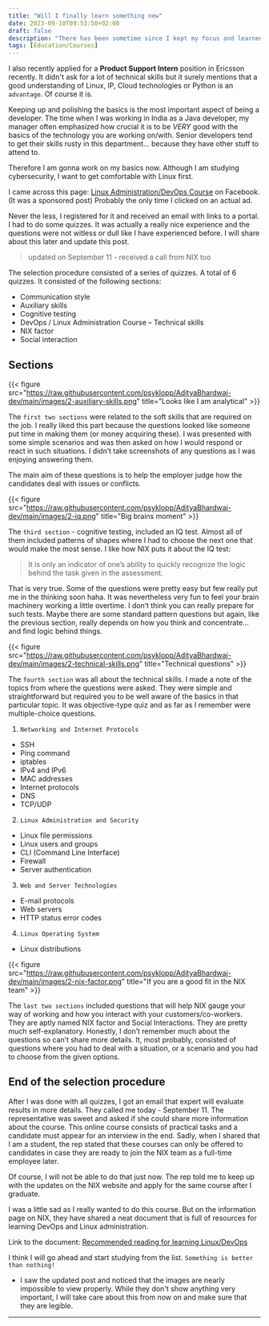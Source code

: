 ```yaml
---
title: "Will I finally learn something new"
date: 2023-09-10T09:53:50+02:00
draft: false
description: "There has been sometime since I kept my focus and learned a new technical skill. I was busy keeping up with the studies last semester and learning to mix on my DJ this month. I came across this Linux Administration/DevOps course, and registered for it. I had to complete some preliminary quizzes and will write about it"
tags: [Education/Courses]
---
```

I also recently applied for a **Product Support Intern** position in Ericsson recently. It didn't ask for a lot of technical skills but it surely mentions that a good understanding of Linux, IP, Cloud technologies or Python is an `advantage`. Of course it is.

Keeping up and polishing the basics is the most important aspect of being a developer. The time when I was working in India as a Java developer, my manager often emphasized how crucial it is to be *VERY* good with the basics of the technology you are working on/with. Senior developers tend to get their skills rusty in this department... because they have other stuff to attend to.

Therefore I am gonna work on my basics now. Although I am studying cybersecurity, I want to get comfortable with Linux first.

I came across this page: [Linux Administration/DevOps Course](https://nixstech.com/education/linux-administration-devops-course/) on Facebook. (It was a sponsored post) Probably the only time I clicked on an actual ad.

Never the less, I registered for it and received an email with links to a portal. I had to do some quizzes. It was actually a really nice experience and the questions were not witless or dull like I have experienced before. I will share about this later and update this post.

> updated on September 11 - received a call from NIX too

The selection procedure consisted of a series of quizzes. A total of 6 quizzes.
It consisted of the following sections:
* Communication style
* Auxiliary skills
* Cognitive testing
* DevOps / Linux Administration Course – Technical skills
* NIX factor
* Social interaction

## Sections

{{< figure src="https://raw.githubusercontent.com/psyklopp/AdityaBhardwaj-dev/main/images/2-auxiliary-skills.png" title="Looks like I am analytical" >}}

The `first two sections` were related to the soft skills that are required on the job. I really liked this part because the questions looked like someone put time in making them (or money acquiring these). I was presented with some simple scenarios and was then asked on how I would respond or react in such situations. I didn’t take screenshots of any questions as I was enjoying answering them.

The main aim of these questions is to help the employer judge how the candidates deal with
issues or conflicts.

{{< figure src="https://raw.githubusercontent.com/psyklopp/AdityaBhardwaj-dev/main/images/2-iq.png" title="Big brains moment" >}}

The `third section` - cognitive testing, included an IQ test. Almost all of them included patterns of shapes where I had to choose the next one that would make the most sense. I like how NIX puts it about the IQ test:
>It is only an indicator of one’s ability to quickly recognize the logic behind the task given in the assessment.

That is very true. Some of the questions were pretty easy but few really put me in the thinking soon haha. It was nevertheless very fun to feel your brain machinery working a little overtime. I don’t think you can really prepare for such tests. Maybe there are some
standard pattern questions but again, like the previous section, really depends on how you
think and concentrate… and find logic behind things.

{{< figure src="https://raw.githubusercontent.com/psyklopp/AdityaBhardwaj-dev/main/images/2-technical-skills.png" title="Technical questions" >}}

The `fourth section` was all about the technical skills. I made a note of the topics from where the questions were asked. They were simple and straightforward but required you to be well aware of the basics in that particular topic. It was objective-type quiz and as far as I
remember were multiple-choice questions.

1. `Networking and Internet Protocols`
* SSH
* Ping command
* iptables
* IPv4 and IPv6
* MAC addresses
* Internet protocols
* DNS
* TCP/UDP

2. `Linux Administration and Security`

* Linux file permissions
* Linux users and groups
* CLI (Command Line Interface)
* Firewall
* Server authentication

3. `Web and Server Technologies`

* E-mail protocols
* Web servers
* HTTP status error codes

4. `Linux Operating System`

* Linux distributions

{{< figure src="https://raw.githubusercontent.com/psyklopp/AdityaBhardwaj-dev/main/images/2-nix-factor.png" title="If you are a good fit in the NIX team" >}}

The `last two sections` included questions that will help NIX gauge your way of working and how you interact with your customers/co-workers. They are aptly named NIX factor and Social Interactions. They are pretty much self-explanatory. Honestly, I don’t remember
much about the questions so can’t share more details. It, most probably, consisted of questions where you had to deal with a situation, or a scenario and you had to choose from the given options.

## End of the selection procedure

After I was done with all quizzes, I got an email that expert will evaluate results in more details. They called me today - September 11. The representative was sweet and asked if she could share more information about the course. This online course consists of practical
tasks and a candidate must appear for an interview in the end. Sadly, when I shared that I am a student, the rep stated that these courses can only be offered to candidates in case they are ready to join the NIX team as a full-time employee later.

Of course, I will not be able to do that just now. The rep told me to keep up with the updates on the NIX website and apply for the same course after I graduate.

I was a little sad as I really wanted to do this course. But on the information page on NIX, they have shared a neat document that is full of resources for learning DevOps and Linux administration. 

Link to the document: [Recommended reading for learning Linux/DevOps](https://nixstech.com/wp-content/uploads/2023/01/DevOps.pdf)

I think I will go ahead and start studying from the list. `Something is better than nothing!`

* I saw the updated post and noticed that the images are nearly impossible to view properly. While they don't show anything very important, I will take care about this from now on and make sure that they are legible.

-----